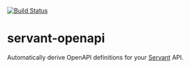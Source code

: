 [![Build Status](https://travis-ci.com/felixmulder/servant-openapi.svg?branch=master)](https://travis-ci.com/felixmulder/servant-openapi)

servant-openapi
===============
Automatically derive OpenAPI definitions for your [Servant][servant-link] API.

[servant-link]: https://docs.servant.dev/en/stable/
